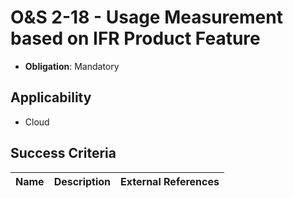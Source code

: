 # O&S 2-18 - Usage Measurement based on IFR Product Feature

- **Obligation**: Mandatory






## Applicability

- Cloud



## Success Criteria

| Name | Description | External References |
| ----- | ---------- | ------------------- |


